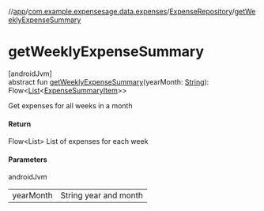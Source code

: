 //[app](../../../index.md)/[com.example.expensesage.data.expenses](../index.md)/[ExpenseRepository](index.md)/[getWeeklyExpenseSummary](get-weekly-expense-summary.md)

# getWeeklyExpenseSummary

[androidJvm]\
abstract fun [getWeeklyExpenseSummary](get-weekly-expense-summary.md)(yearMonth: [String](https://kotlinlang.org/api/latest/jvm/stdlib/kotlin/-string/index.html)): Flow&lt;[List](https://kotlinlang.org/api/latest/jvm/stdlib/kotlin.collections/-list/index.html)&lt;[ExpenseSummaryItem](../../com.example.expensesage.ui.utils/-expense-summary-item/index.md)&gt;&gt;

Get expenses for all weeks in a month

#### Return

Flow<List<ExpenseSummaryItem>> List of expenses for each week

#### Parameters

androidJvm

| | |
|---|---|
| yearMonth | String year and month |
